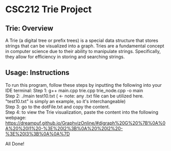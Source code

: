 # CSC212 Trie Project

## Trie: Overview
<p>
A Trie (a digital tree or prefix trees) is a special data structure that stores strings that can be visualized into a graph. Tries are a fundamental concept in computer science due to their ability to manipulate strings. Specifically, they allow for efficiency in storing and searching strings. 
</p>

## Usage: Instructions
To run this program, follow these steps by inputting the following into your IDE terminal:
  Step 1: g++ main.cpp trie.cpp trie_node.cpp -o main\
  Step 2: ./main test10.txt ( <- note: any .txt file can be utilized here. "test10.txt" is simply an example, so it's interchangeable)\
  Step 3: go to the dotFile.txt and copy the content.\
  Step 4: to view the Trie visualization, paste the content into the following webpage:\
    https://dreampuf.github.io/GraphvizOnline/#digraph%20G%20%7B%0A%0A%20%20l1%20-%3E%20l2%3B%0A%20%20l2%20-%3E%20l3%3B%0A%0A%7D <br/>
    
  All Done! <br/>
